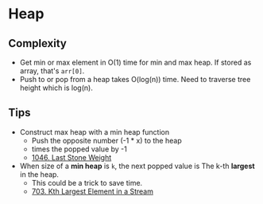 # Heap

## Complexity

- Get min or max element in O(1) time for min and max heap. If stored as array, that's `arr[0]`.
- Push to or pop from a heap takes O(log(n)) time. Need to traverse tree height which is log(n).

## Tips

-  Construct max heap with a min heap function
	- Push the opposite number (-1 * x) to the heap
	- times the popped value by -1
	- [1046. Last Stone Weight](../LeetCode/Problems/1046.Last-Stone-Weight.md)
- When size of a **min heap** is `k`, the next popped value is The k-th **largest** in the heap.
	- This could be a trick to save time.
	- [703. Kth Largest Element in a Stream](../LeetCode/Problems/703.Kth-Largest-Element-in-a-Stream.md)

